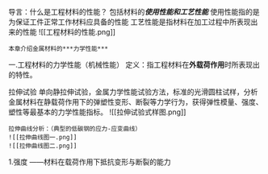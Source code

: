 导言：什么是工程材料的性能？
	 包括材料的***使用性能和工艺性能***
	使用性能指的是为保证工件正常工作材料应具备的性能
	工艺性能是指材料在加工过程中所表现出来的性能
	![[工程材料的性能.png]]
	
	本章介绍金属材料的***力学性能***

一.工程材料的力学性能（机械性能）
	定义：指工程材料在**外载荷作用**时所表现出的特性。

拉伸试验
	单向静拉伸试验，金属力学性能试验方法，标准的光滑圆柱试样，分析金属材料在静载荷作用下的弹塑性变形、断裂等力学行为，获得弹性模量、强度、塑性等最基本的力学性能指标。
	![[拉伸试验式样图.png]]
	
	拉伸曲线分析：（典型的低碳钢的应力-应变曲线）
	![[拉伸曲线图一.png]]
	![[拉伸曲线图二.png]]

1.强度 ——材料在载荷作用下抵抗变形与断裂的能力
